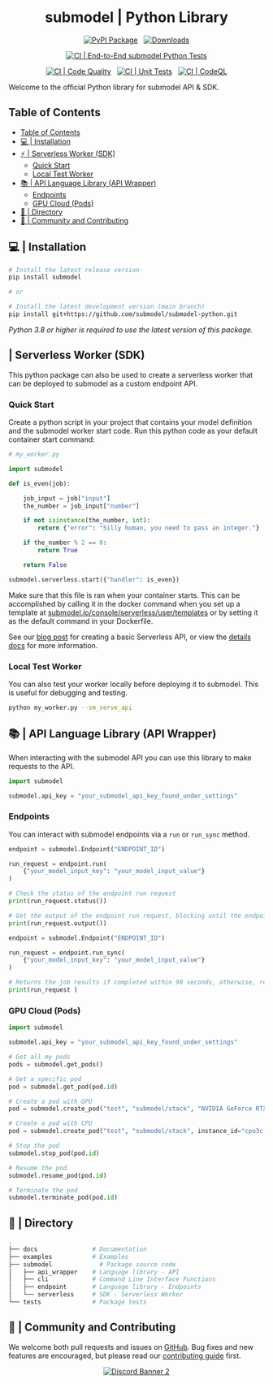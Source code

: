 <div align="center">
<h1>submodel | Python Library </h1>

[![PyPI Package](https://badge.fury.io/py/submodel.svg)](https://badge.fury.io/py/submodel)
&nbsp;
[![Downloads](https://static.pepy.tech/personalized-badge/submodel?period=total&units=international_system&left_color=grey&right_color=blue&left_text=Downloads)](https://pepy.tech/project/submodel)

[![CI | End-to-End submodel Python Tests](https://github.com/submodel/submodel-python/actions/workflows/CI-e2e.yml/badge.svg)](https://github.com/submodel/submodel-python/actions/workflows/CI-e2e.yml)

[![CI | Code Quality](https://github.com/submodel/submodel-python/actions/workflows/CI-pylint.yml/badge.svg)](https://github.com/submodel/submodel-python/actions/workflows/CI-pylint.yml)
&nbsp;
[![CI | Unit Tests](https://github.com/submodel/submodel-python/actions/workflows/CI-pytests.yml/badge.svg)](https://github.com/submodel/submodel-python/actions/workflows/CI-pytests.yml)
&nbsp;
[![CI | CodeQL](https://github.com/submodel/submodel-python/actions/workflows/CI-codeql.yml/badge.svg)](https://github.com/submodel/submodel-python/actions/workflows/CI-codeql.yml)

</div>

Welcome to the official Python library for submodel API &amp; SDK.

## Table of Contents

- [Table of Contents](#table-of-contents)
- [💻 | Installation](#--installation)
- [⚡ | Serverless Worker (SDK)](#--serverless-worker-sdk)
  - [Quick Start](#quick-start)
  - [Local Test Worker](#local-test-worker)
- [📚 | API Language Library (API Wrapper)](#--api-language-library-wrapper)
  - [Endpoints](#endpoints)
  - [GPU Cloud (Pods)](#gpu-cloud-pods)
- [📁 | Directory](#--directory)
- [🤝 | Community and Contributing](#--community-and-contributing)

## 💻 | Installation

```bash
# Install the latest release version
pip install submodel

# or

# Install the latest development version (main branch)
pip install git+https://github.com/submodel/submodel-python.git
```

*Python 3.8 or higher is required to use the latest version of this package.*

## | Serverless Worker (SDK)

This python package can also be used to create a serverless worker that can be deployed to submodel as a custom endpoint API.

### Quick Start

Create a python script in your project that contains your model definition and the submodel worker start code. Run this python code as your default container start command:

```python
# my_worker.py

import submodel

def is_even(job):

    job_input = job["input"]
    the_number = job_input["number"]

    if not isinstance(the_number, int):
        return {"error": "Silly human, you need to pass an integer."}

    if the_number % 2 == 0:
        return True

    return False

submodel.serverless.start({"handler": is_even})
```

Make sure that this file is ran when your container starts. This can be accomplished by calling it in the docker command when you set up a template at [submodel.io/console/serverless/user/templates](https://www.submodel.io/console/serverless/user/templates) or by setting it as the default command in your Dockerfile.

See our [blog post](https://www.submodel.io/blog/serverless-create-a-basic-api) for creating a basic Serverless API, or view the [details docs](https://docs.submodel.io/serverless-ai/custom-apis) for more information.

### Local Test Worker

You can also test your worker locally before deploying it to submodel. This is useful for debugging and testing.

```bash
python my_worker.py --sm_serve_api
```

## 📚 | API Language Library (API Wrapper)

When interacting with the submodel API you can use this library to make requests to the API.

```python
import submodel

submodel.api_key = "your_submodel_api_key_found_under_settings"
```

### Endpoints

You can interact with submodel endpoints via a `run` or `run_sync` method.

```python
endpoint = submodel.Endpoint("ENDPOINT_ID")

run_request = endpoint.run(
    {"your_model_input_key": "your_model_input_value"}
)

# Check the status of the endpoint run request
print(run_request.status())

# Get the output of the endpoint run request, blocking until the endpoint run is complete.
print(run_request.output())
```

```python
endpoint = submodel.Endpoint("ENDPOINT_ID")

run_request = endpoint.run_sync(
    {"your_model_input_key": "your_model_input_value"}
)

# Returns the job results if completed within 90 seconds, otherwise, returns the job status.
print(run_request )
```

### GPU Cloud (Pods)

```python
import submodel

submodel.api_key = "your_submodel_api_key_found_under_settings"

# Get all my pods
pods = submodel.get_pods()

# Get a specific pod
pod = submodel.get_pod(pod.id)

# Create a pod with GPU
pod = submodel.create_pod("test", "submodel/stack", "NVIDIA GeForce RTX 3070")

# Create a pod with CPU
pod = submodel.create_pod("test", "submodel/stack", instance_id="cpu3c-2-4")

# Stop the pod
submodel.stop_pod(pod.id)

# Resume the pod
submodel.resume_pod(pod.id)

# Terminate the pod
submodel.terminate_pod(pod.id)
```

## 📁 | Directory

```BASH
.
├── docs               # Documentation
├── examples           # Examples
├── submodel             # Package source code
│   ├── api_wrapper    # Language library - API
│   ├── cli            # Command Line Interface Functions
│   ├── endpoint       # Language library - Endpoints
│   └── serverless     # SDK - Serverless Worker
└── tests              # Package tests
```

## 🤝 | Community and Contributing

We welcome both pull requests and issues on [GitHub](https://github.com/submodel/submodel-python). Bug fixes and new features are encouraged, but please read our [contributing guide](CONTRIBUTING.md) first.

<div align="center">

<a target="_blank" href="https://discord.gg/mXEXA3MSwD">![Discord Banner 2](https://discordapp.com/api/guilds/1340209190425333815/widget.png?style=banner2)</a>

</div>
